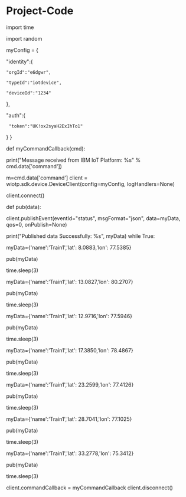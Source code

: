 # Project-Code
import time

import random

myConfig = {

"identity":{

    "orgId":"e6dgwr",

    "typeId":"iotdevice",

    "deviceId":"1234"

 },

 "auth":{

     "token":"UK!ox2syaH2ExIhTo1"

}
}

def myCommandCallback(cmd):

print("Message received from IBM IoT Platform: %s" % cmd.data['command'])

m=cmd.data['command']
client = wiotp.sdk.device.DeviceClient(config=myConfig, logHandlers=None)

client.connect()

def pub(data):

client.publishEvent(eventId="status", msgFormat="json", data=myData, qos=0, onPublish=None)

print("Published data Successfully: %s", myData)
while True:

myData={'name':'Train1','lat': 8.0883,'lon': 77.5385}

pub(myData)

time.sleep(3)

myData={'name':'Train1','lat': 13.0827,'lon': 80.2707}

pub(myData)

time.sleep(3)

myData={'name':'Train1','lat': 12.9716,'lon': 77.5946}

pub(myData)

time.sleep(3)

myData={'name':'Train1','lat': 17.3850,'lon': 78.4867}

pub(myData)

time.sleep(3)

myData={'name':'Train1','lat': 23.2599,'lon': 77.4126}

pub(myData)

time.sleep(3)

myData={'name':'Train1','lat': 28.7041,'lon': 77.1025}

pub(myData)

time.sleep(3)

myData={'name':'Train1','lat': 33.2778,'lon': 75.3412}

pub(myData)

time.sleep(3)

client.commandCallback = myCommandCallback
client.disconnect()
